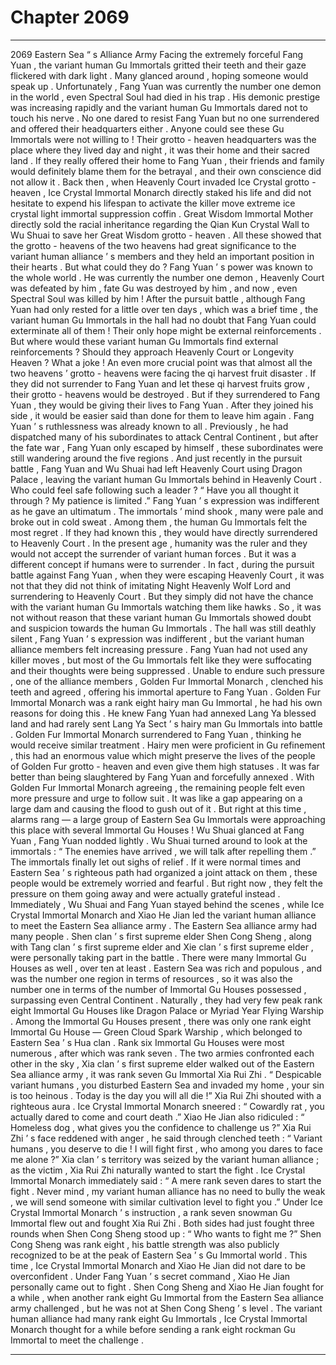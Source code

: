 
# Chapter 2069


---

2069 Eastern Sea “ s Alliance Army Facing the extremely forceful Fang Yuan , the variant human Gu Immortals gritted their teeth and their gaze flickered with dark light . Many glanced around , hoping someone would speak up .
Unfortunately , Fang Yuan was currently the number one demon in the world , even Spectral Soul had died in his trap . His demonic prestige was increasing rapidly and the variant human Gu Immortals dared not to touch his nerve .
No one dared to resist Fang Yuan but no one surrendered and offered their headquarters either .
Anyone could see these Gu Immortals were not willing to !
Their grotto - heaven headquarters was the place where they lived day and night , it was their home and their sacred land . If they really offered their home to Fang Yuan , their friends and family would definitely blame them for the betrayal , and their own conscience did not allow it .
Back then , when Heavenly Court invaded Ice Crystal grotto - heaven , Ice Crystal Immortal Monarch directly staked his life and did not hesitate to expend his lifespan to activate the killer move extreme ice crystal light immortal suppression coffin . Great Wisdom Immortal Mother directly sold the racial inheritance regarding the Qian Kun Crystal Wall to Wu Shuai to save her Great Wisdom grotto - heaven . All these showed that the grotto - heavens of the two heavens had great significance to the variant human alliance ’ s members and they held an important position in their hearts .
But what could they do ?
Fang Yuan ’ s power was known to the whole world . He was currently the number one demon , Heavenly Court was defeated by him , fate Gu was destroyed by him , and now , even Spectral Soul was killed by him !
After the pursuit battle , although Fang Yuan had only rested for a little over ten days , which was a brief time , the variant human Gu Immortals in the hall had no doubt that Fang Yuan could exterminate all of them !
Their only hope might be external reinforcements .
But where would these variant human Gu Immortals find external reinforcements ?
Should they approach Heavenly Court or Longevity Heaven ?
What a joke !
An even more crucial point was that almost all the two heavens ’ grotto - heavens were facing the qi harvest fruit disaster . If they did not surrender to Fang Yuan and let these qi harvest fruits grow , their grotto - heavens would be destroyed .
But if they surrendered to Fang Yuan , they would be giving their lives to Fang Yuan . After they joined his side , it would be easier said than done for them to leave him again .
Fang Yuan ’ s ruthlessness was already known to all . Previously , he had dispatched many of his subordinates to attack Central Continent , but after the fate war , Fang Yuan only escaped by himself , these subordinates were still wandering around the five regions . And just recently in the pursuit battle , Fang Yuan and Wu Shuai had left Heavenly Court using Dragon Palace , leaving the variant human Gu Immortals behind in Heavenly Court .
Who could feel safe following such a leader ?
“ Have you all thought it through ? My patience is limited .” Fang Yuan ’ s expression was indifferent as he gave an ultimatum .
The immortals ’ mind shook , many were pale and broke out in cold sweat .
Among them , the human Gu Immortals felt the most regret .
If they had known this , they would have directly surrendered to Heavenly Court .
In the present age , humanity was the ruler and they would not accept the surrender of variant human forces . But it was a different concept if humans were to surrender .
In fact , during the pursuit battle against Fang Yuan , when they were escaping Heavenly Court , it was not that they did not think of imitating Night Heavenly Wolf Lord and surrendering to Heavenly Court . But they simply did not have the chance with the variant human Gu Immortals watching them like hawks .
So , it was not without reason that these variant human Gu Immortals showed doubt and suspicion towards the human Gu Immortals .
The hall was still deathly silent , Fang Yuan ’ s expression was indifferent , but the variant human alliance members felt increasing pressure .
Fang Yuan had not used any killer moves , but most of the Gu Immortals felt like they were suffocating and their thoughts were being suppressed .
Unable to endure such pressure , one of the alliance members , Golden Fur Immortal Monarch , clenched his teeth and agreed , offering his immortal aperture to Fang Yuan .
Golden Fur Immortal Monarch was a rank eight hairy man Gu Immortal , he had his own reasons for doing this .
He knew Fang Yuan had annexed Lang Ya blessed land and had rarely sent Lang Ya Sect ’ s hairy man Gu Immortals into battle . Golden Fur Immortal Monarch surrendered to Fang Yuan , thinking he would receive similar treatment .
Hairy men were proficient in Gu refinement , this had an enormous value which might preserve the lives of the people of Golden Fur grotto - heaven and even give them high statuses . It was far better than being slaughtered by Fang Yuan and forcefully annexed .
With Golden Fur Immortal Monarch agreeing , the remaining people felt even more pressure and urge to follow suit . It was like a gap appearing on a large dam and causing the flood to gush out of it .
But right at this time , alarms rang — a large group of Eastern Sea Gu Immortals were approaching this place with several Immortal Gu Houses !
Wu Shuai glanced at Fang Yuan , Fang Yuan nodded lightly . Wu Shuai turned around to look at the immortals : “ The enemies have arrived , we will talk after repelling them .”
The immortals finally let out sighs of relief .
If it were normal times and Eastern Sea ’ s righteous path had organized a joint attack on them , these people would be extremely worried and fearful . But right now , they felt the pressure on them going away and were actually grateful instead .
Immediately , Wu Shuai and Fang Yuan stayed behind the scenes , while Ice Crystal Immortal Monarch and Xiao He Jian led the variant human alliance to meet the Eastern Sea alliance army .
The Eastern Sea alliance army had many people . Shen clan ’ s first supreme elder Shen Cong Sheng , along with Tang clan ’ s first supreme elder and Xie clan ’ s first supreme elder , were personally taking part in the battle .
There were many Immortal Gu Houses as well , over ten at least . Eastern Sea was rich and populous , and was the number one region in terms of resources , so it was also the number one in terms of the number of Immortal Gu Houses possessed , surpassing even Central Continent . Naturally , they had very few peak rank eight Immortal Gu Houses like Dragon Palace or Myriad Year Flying Warship .
Among the Immortal Gu Houses present , there was only one rank eight Immortal Gu House — Green Cloud Spark Warship , which belonged to Eastern Sea ’ s Hua clan . Rank six Immortal Gu Houses were most numerous , after which was rank seven .
The two armies confronted each other in the sky , Xia clan ’ s first supreme elder walked out of the Eastern Sea alliance army , it was rank seven Gu Immortal Xia Rui Zhi .
“ Despicable variant humans , you disturbed Eastern Sea and invaded my home , your sin is too heinous . Today is the day you will all die !” Xia Rui Zhi shouted with a righteous aura .
Ice Crystal Immortal Monarch sneered : “ Cowardly rat , you actually dared to come and court death .”
Xiao He Jian also ridiculed : “ Homeless dog , what gives you the confidence to challenge us ?”
Xia Rui Zhi ’ s face reddened with anger , he said through clenched teeth : “ Variant humans , you deserve to die ! I will fight first , who among you dares to face me alone ?”
Xia clan ’ s territory was seized by the variant human alliance ; as the victim , Xia Rui Zhi naturally wanted to start the fight .
Ice Crystal Immortal Monarch immediately said : “ A mere rank seven dares to start the fight . Never mind , my variant human alliance has no need to bully the weak , we will send someone with similar cultivation level to fight you .”
Under Ice Crystal Immortal Monarch ’ s instruction , a rank seven snowman Gu Immortal flew out and fought Xia Rui Zhi .
Both sides had just fought three rounds when Shen Cong Sheng stood up : “ Who wants to fight me ?”
Shen Cong Sheng was rank eight , his battle strength was also publicly recognized to be at the peak of Eastern Sea ’ s Gu Immortal world . This time , Ice Crystal Immortal Monarch and Xiao He Jian did not dare to be overconfident . Under Fang Yuan ’ s secret command , Xiao He Jian personally came out to fight .
Shen Cong Sheng and Xiao He Jian fought for a while , when another rank eight Gu Immortal from the Eastern Sea alliance army challenged , but he was not at Shen Cong Sheng ’ s level .
The variant human alliance had many rank eight Gu Immortals , Ice Crystal Immortal Monarch thought for a while before sending a rank eight rockman Gu Immortal to meet the challenge .

---

